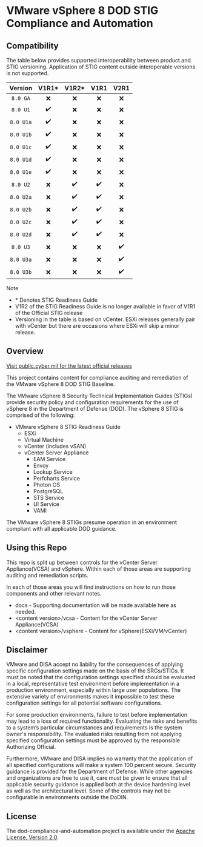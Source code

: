 # VMware vSphere 8 DOD STIG Compliance and Automation

## Compatibility
The table below provides supported interoperability between product and STIG versioning. Application of STIG content outside interoperable versions is not supported.

|      Version      |        V1R1*       |         V1R2*      |         V1R1       |         V2R1       |
|:-----------------:|:------------------:|:------------------:|:------------------:|:------------------:|
|     `8.0 GA`      |        :x:         |         :x:        |         :x:        |         :x:        |
|     `8.0 U1`      | :heavy_check_mark: |         :x:        |         :x:        |         :x:        |
|     `8.0 U1a`     | :heavy_check_mark: |         :x:        |         :x:        |         :x:        |
|     `8.0 U1b`     | :heavy_check_mark: |         :x:        |         :x:        |         :x:        |
|     `8.0 U1c`     | :heavy_check_mark: |         :x:        |         :x:        |         :x:        |
|     `8.0 U1d`     | :heavy_check_mark: |         :x:        |         :x:        |         :x:        |
|     `8.0 U1e`     | :heavy_check_mark: |         :x:        |         :x:        |         :x:        |
|     `8.0 U2`      |        :x:         | :heavy_check_mark: | :heavy_check_mark: |         :x:        |
|     `8.0 U2a`     |        :x:         | :heavy_check_mark: | :heavy_check_mark: |         :x:        |
|     `8.0 U2b`     |        :x:         | :heavy_check_mark: | :heavy_check_mark: |         :x:        |
|     `8.0 U2c`     |        :x:         | :heavy_check_mark: | :heavy_check_mark: |         :x:        |
|     `8.0 U2d`     |        :x:         | :heavy_check_mark: | :heavy_check_mark: |         :x:        |
|     `8.0 U3`      |        :x:         |        :x:         |        :x:         | :heavy_check_mark: |
|     `8.0 U3a`     |        :x:         |        :x:         |        :x:         | :heavy_check_mark: |
|     `8.0 U3b`     |        :x:         |        :x:         |        :x:         | :heavy_check_mark: |

> [!NOTE]
> - \* Denotes STIG Readiness Guide  
> - V1R2 of the STIG Readiness Guide is no longer available in favor of V1R1 of the Official STIG release  
> - Versioning in the table is based on vCenter. ESXi releases generally pair with vCenter but there are occasions where ESXi will skip a minor release. 

## Overview
[Visit public.cyber.mil for the latest official releases](https://public.cyber.mil/stigs/)

This project contains content for compliance auditing and remediation of the VMware vSphere 8 DOD STIG Baseline.

The VMware vSphere 8 Security Technical Implementation Guides (STIGs) provide security policy and configuration requirements for the use of vSphere 8 in the Department of Defense (DOD). The vSphere 8 STIG is comprised of the following:

- VMware vSphere 8 STIG Readiness Guide
  - ESXi
  - Virtual Machine
  - vCenter (includes vSAN)
  - vCenter Server Appliance
    - EAM Service
    - Envoy
    - Lookup Service
    - Perfcharts Service
    - Photon OS
    - PostgreSQL
    - STS Service
    - UI Service
    - VAMI

The VMware vSphere 8 STIGs presume operation in an environment compliant with all applicable DOD guidance.

## Using this Repo
This repo is split up between controls for the vCenter Server Appliance(VCSA) and vSphere.  Within each of those areas are supporting auditing and remediation scripts.  

In each of those areas you will find instructions on how to run those components and other relevant notes.  

- docs - Supporting documentation will be made available here as needed.
- \<content version\>/vcsa - Content for the vCenter Server Appliance(VCSA)
- \<content version\>/vsphere - Content for vSphere(ESXi/VM/vCenter)

## Disclaimer
VMware and DISA accept no liability for the consequences of applying specific configuration settings made on the basis of the SRGs/STIGs. It must be noted that the configuration settings specified should be evaluated in a local, representative test environment before implementation in a production environment, especially within large user populations. The extensive variety of environments makes it impossible to test these configuration settings for all potential software configurations.

For some production environments, failure to test before implementation may lead to a loss of required functionality. Evaluating the risks and benefits to a system’s particular circumstances and requirements is the system owner's responsibility. The evaluated risks resulting from not applying specified configuration settings must be approved by the responsible Authorizing Official.

Furthermore, VMware and DISA implies no warranty that the application of all specified configurations will make a system 100 percent secure. Security guidance is provided for the Department of Defense. While other agencies and organizations are free to use it, care must be given to ensure that all applicable security guidance is applied both at the device hardening level as well as the architectural level. Some of the controls may not be configurable in environments outside the DoDIN.

## License
The dod-compliance-and-automation project is available under the [Apache License, Version 2.0](LICENSE).
